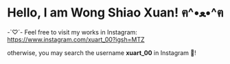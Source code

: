 # **Hello, I am Wong Shiao Xuan! ฅ^•ﻌ•^ฅ**

-`♡´- Feel free to visit my works in Instagram:
https://www.instagram.com/xuart_00?igsh=MTZ

otherwise, you may search the username **xuart_00** in Instagram 🔎!
